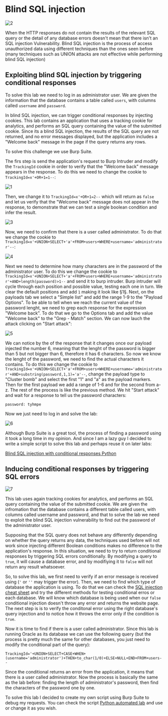 <h1>Blind SQL injection</h1>


![2](https://user-images.githubusercontent.com/57036558/77020713-92531100-697c-11ea-8517-757ac170ded8.png)


When the HTTP responses do not contain the results of the relevant SQL query or the detail of any database errors doesn't mean that there isn't an SQL injection Vulnerability. Blind SQL injection is the process of access unauthorized data using different techniques than the ones seen before (many techniques such as UNION attacks are not effective while performing blind SQL injection)

## Exploiting blind SQL injection by triggering conditional responses

To solve this lab we need to log in as administrator user. We are given the information that the database contains a table called `users`, with columns called `username` and `password`.

In blind SQL injection, we can trigger conditional responses by injecting cookies. This lab contains an application that uses a tracking cookie for analytics, and performs an SQL query containing the value of the submitted cookie. Since its a blind SQL injection, the results of the SQL query are not returned, and no error messages displayed, but the application includes a "Welcome back" message in the page if the query returns any rows.

To solve this challenge we use Burp Suite.

The firs step is send the application's request to Burp Intruder and modify the `TrackingId` cookie in order to verify that the "Welcome back" message appears in the response. To do this we need to change the cookie to `TrackingId=x'+OR+1=1--`:

![1](https://user-images.githubusercontent.com/57036558/77020668-6f286180-697c-11ea-8231-fc0a0f058ca5.png)

Then, we change it to `TrackingId=x'+OR+1=2--` which will return as `false` and let us verify that the "Welcome back" message does not appear in the response, to demonstrate that we can test a single boolean condition and infer the result.

![3](https://user-images.githubusercontent.com/57036558/77020881-0db4c280-697d-11ea-88d6-cdcf3748f1a7.png)

Now, we need to confirm that there is a user called administrator. To do that we change the cookie to `TrackingId=x'+UNION+SELECT+'a'+FROM+users+WHERE+username='administrator'--`:

![4](https://user-images.githubusercontent.com/57036558/77020997-6a17e200-697d-11ea-8def-bb716bd116a7.png)

Next we need to determine how many characters are in the password of the administrator user. To do this we change the cookie to `TrackingId=x'+UNION+SELECT+'a'+FROM+users+WHERE+username='administrator'+AND+length(password)>1--` and send it to burp intruder. Burp intruder will cycle through each position and possible value, testing each one in turn. We clear the default positions and add `1` making it look like §1§. Next, on the payloads tab we select a "Simple list" and add the range 1-9 to the "Payload Options". To be able to tell when we reach the current value of the password lenght, we need to grep each response for the expression "Welcome back". To do that we go to the Options tab and add the value "Welcome back" to the "Grep - Match" section. We can now lauch the attack clicking on "Start attack":

![5](https://user-images.githubusercontent.com/57036558/77022212-e9f37b80-6980-11ea-96ac-b146f81713d2.png)

We can notice by the of the response that it changes once our payload injected the number 6, meaning that the lenght of the password is bigger than 5 but not bigger than 6, therefore it has 6 characters. So now we know the lenght of the password, we need to find the actual characters it contains. To do this we change the cookie to `TrackingId=x'+UNION+SELECT+'a'+FROM+users+WHERE+username='administrator'+AND+substring(password,1,1)='a'--`, change the payload type to "Cluster bomb" and select the first "1" and "a" as the payload markers. Then for the first payload we add a range of 1-6 and for the second from a-z. The rest of the process is like the previous method. We hit "Start attack" and wait for a response to tell us the password characters:

```
password: tyhmpe
```

Now we just need to log in and solve the lab:

![6](https://user-images.githubusercontent.com/57036558/77024341-2e354a80-6986-11ea-8278-5dde548f6ce1.png)

Although Burp Suite is a great tool, the process of finding a password using it took a long time in my opinion. And since I am a lazy guy I decided to write a simple script to solve this lab and perhaps reuse it on later labs:

[Blind SQL injection with conditional responses Python](https://github.com/ricard0lopes/Portswigger-Academy/blob/master/Sql-Injection/tools/blind.py)

## Inducing conditional responses by triggering SQL errors

![7](https://user-images.githubusercontent.com/57036558/77114105-dd742f00-6a23-11ea-9b81-d531c8d31abb.png)

This lab uses again tracking cookies for analytics, and performs an SQL query containing the value of the submitted cookie. We are given the infromation that the database contains a different table called users, with columns called username and password, and that to solve the lab we need to exploit the blind SQL injection vulnerability to find out the password of the administrator user.

Supposing that the SQL query does not behave any differently depending on whether the query returns any data, the techniques used before will not work since injecting different Boolean conditions makes no difference to the application's response. In this situation, we need to try to return conditional responses by triggering SQL errors conditionally. By modifying a query to `true`, it will cause a database error, and by modifiying it to `false` will not return any result whatsoever. 

So, to solve this lab, we first need to verify if an error message is received using (`'` or `''` may trigger the error). Then, we need to find which type of database the application is using. To do that we can check the 
[SQL injection cheat sheet](https://github.com/ricard0lopes/Portswigger-Academy/blob/master/Sql-Injection/SQL-injection-cheat-sheet.md) and try the different methods for testing conditional erros or each database. We will know which database is being used when our `false` conditional injection doesn't throw any error and returns the website page. The next step is is to verify the conditonal error using the right database's query injection and to notice how it throws the error only if the condition is `true`.

Now it is time to find if there is a user called administrator. Since this lab is running Oracle as its database we can use the following query (but the process is pretty much the same for other databases, you just need to modify the conditional part of the query):

```
TrackingId='+UNION+SELECT+CASE+WHEN+(username='administrator')+THEN+to_char(1/0)+ELSE+NULL+END+FROM+users--
```

Since the conditional returns an error from the application, it means that there is a user called administrator.
Now the process is basically the same as the lab before: finding the length of administrator's password, then find the characters of the password one by one. 

To solve this lab I decided to create my own script using Burp Suite to debug my requests. You can check the script [Python automated lab](https://github.com/ricard0lopes/Portswigger-Academy/blob/master/Sql-Injection/tools/blind2.py) and use or change it as you wish. 
